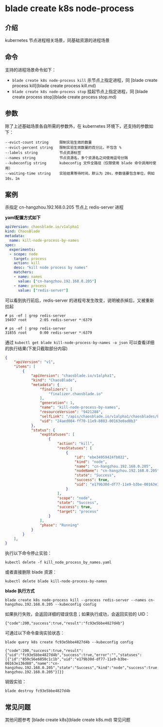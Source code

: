 # blade create k8s node-process

## 介绍
kubernetes 节点进程相关场景，同基础资源的进程场景

## 命令
支持的进程场景命令如下：
* `blade create k8s node-process kill` 杀节点上指定进程，同 [blade create process kill](blade create process kill.md)
* `blade create k8s node-process stop` 挂起节点上指定进程，同 [blade create process stop](blade create process stop.md)

## 参数
除了上述基础场景各自所需的参数外，在 kubernetes 环境下，还支持的参数如下：
```
--evict-count string     限制实验生效的数量
--evict-percent string   限制实验生效数量的百分比，不包含 %
--labels string          节点资源标签
--names string           节点资源名，多个资源名之间使用逗号分隔
--kubeconfig string      kubeconfig 文件全路径（仅限使用 blade 命令调用时使用）
--waiting-time string    实验结果等待时间，默认为 20s，参数值要包含单位，例如 10s，1m
```

## 案例
杀指定 cn-hangzhou.192.168.0.205 节点上 redis-server 进程

**yaml配置方式如下**
```yaml
apiVersion: chaosblade.io/v1alpha1
kind: ChaosBlade
metadata:
  name: kill-node-process-by-names
spec:
  experiments:
  - scope: node
    target: process
    action: kill
    desc: "kill node process by names"
    matchers:
    - name: names
      value: ["cn-hangzhou.192.168.0.205"]
    - name: process
      value: ["redis-server"]
```

可以看到执行前后，redis-server 的进程号发生改变，说明被杀掉后，又被重新拉起
```
# ps -ef | grep redis-server
19497 root      2:05 redis-server *:6379

# ps -ef | grep redis-server
31855 root      0:00 redis-server *:6379
```

通过 `kubectl get blade kill-node-process-by-names -o json` 可以查看详细的执行结果(下发只截取部分内容)
```json
{
    "apiVersion": "v1",
    "items": [
        {
            "apiVersion": "chaosblade.io/v1alpha1",
            "kind": "ChaosBlade",
            "metadata": {
                "finalizers": [
                    "finalizer.chaosblade.io"
                ],
                "generation": 1,
                "name": "kill-node-process-by-names",
                "resourceVersion": "9421288",
                "selfLink": "/apis/chaosblade.io/v1alpha1/chaosblades/kill-node-process-by-names",
                "uid": "24aed084-ff70-11e9-8883-00163e0ad0b3"
            },
            "status": {
                "expStatuses": [
                    {
                        "action": "kill",
                        "resStatuses": [
                            {
                                "id": "ebe34959424fb022",
                                "kind": "node",
                                "name": "cn-hangzhou.192.168.0.205",
                                "nodeName": "cn-hangzhou.192.168.0.205",
                                "state": "Success",
                                "success": true,
                                "uid": "e179b30d-df77-11e9-b3be-00163e136d88"
                            }
                        ],
                        "scope": "node",
                        "state": "Success",
                        "success": true,
                        "target": "process"
                    }
                ],
                "phase": "Running"
            }
        }
    ],
}
```

执行以下命令停止实验：
```
kubectl delete -f kill_node_process_by_names.yaml
```
或者直接删除 blade 资源：
```
kubectl delete blade kill-node-process-by-names
```

**blade 执行方式**
```
blade create k8s node-process kill --process redis-server --names cn-hangzhou.192.168.0.205 --kubeconfig config
```
如果执行失败，会返回详细的错误信息；如果执行成功，会返回实验的 UID：
```
{"code":200,"success":true,"result":"fc93e5bbe4827d4b"}
```
可通过以下命令查询实验状态：
```
blade query k8s create fc93e5bbe4827d4b --kubeconfig config

{"code":200,"success":true,"result":{"uid":"fc93e5bbe4827d4b","success":true,"error":"","statuses":[{"id":"859c56e6850c1c1b","uid":"e179b30d-df77-11e9-b3be-00163e136d88","name":"cn-hangzhou.192.168.0.205","state":"Success","kind":"node","success":true,"nodeName":"cn-hangzhou.192.168.0.205"}]}}
```
销毁实验：
```
blade destroy fc93e5bbe4827d4b
```

## 常见问题
其他问题参考 [blade create k8s](blade create k8s.md) 常见问题
